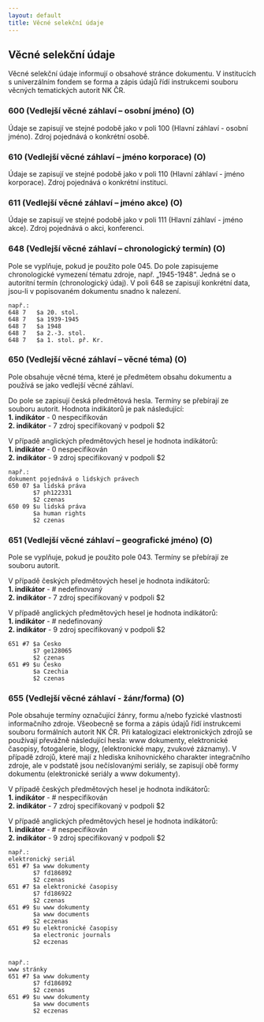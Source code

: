 ```yaml
---
layout: default
title: Věcné selekční údaje
---
```


## Věcné selekční údaje
Věcné selekční údaje informují o obsahové stránce dokumentu. V institucích s univerzálním fondem se forma a zápis údajů řídí instrukcemi souboru věcných tematických autorit NK ČR.

### 600 (Vedlejší věcné záhlaví – osobní jméno) (O)
Údaje se zapisují ve stejné podobě jako v poli 100 (Hlavní záhlaví - osobní jméno). Zdroj pojednává o konkrétní osobě.


### 610 (Vedlejší věcné záhlaví – jméno korporace) (O)
Údaje se zapisují ve stejné podobě jako v poli 110 (Hlavní záhlaví - jméno korporace). Zdroj pojednává o konkrétní instituci.


### 611 (Vedlejší věcné záhlaví – jméno akce) (O)
Údaje se zapisují ve stejné podobě jako v poli 111 (Hlavní záhlaví - jméno akce). Zdroj pojednává o akci, konferenci.


### 648 (Vedlejší věcné záhlaví – chronologický termín) (O)
Pole se vyplňuje, pokud je použito pole 045. Do pole zapisujeme chronologické vymezení tématu zdroje, např. „1945-1948“. Jedná se o autoritní termín (chronologický údaj). V poli 648 se zapisují konkrétní data, jsou-li v popisovaném dokumentu snadno k nalezení.


```
např.:
648 7	$a 20. stol.
648 7	$a 1939-1945
648 7	$a 1948
648 7	$a 2.-3. stol.
648 7	$a 1. stol. př. Kr.
```


### 650 (Vedlejší věcné záhlaví – věcné téma) (O)
Pole obsahuje věcné téma, které je předmětem obsahu dokumentu a používá se jako
vedlejší věcné záhlaví.

Do pole se zapisují česká předmětová hesla. Termíny se přebírají ze souboru autorit. Hodnota indikátorů je pak následující:  
**1. indikátor** - 0 nespecifikován  
**2. indikátor** - 7 zdroj specifikovaný v podpoli $2

V případě anglických předmětových hesel je hodnota indikátorů:  
**1. indikátor** - 0 nespecifikován  
**2. indikátor** - 9 zdroj specifikovaný v podpoli $2


```
např.:
dokument pojednává o lidských právech
650 07 $a lidská práva
       $7 ph122331
       $2 czenas
650 09 $u lidská práva
       $a human rights
       $2 czenas
```


### 651 (Vedlejší věcné záhlaví – geografické jméno) (O)
Pole se vyplňuje, pokud je použito pole 043. Termíny se přebírají ze souboru autorit.

V případě českých předmětových hesel je hodnota indikátorů:  
**1. indikátor** - \#  nedefinovaný  
**2. indikátor** - 7 zdroj specifikovaný v podpoli $2

V případě anglických předmětových hesel je hodnota indikátorů:  
**1. indikátor** - \# nedefinovaný  
**2. indikátor** - 9 zdroj specifikovaný v podpoli $2


```
651 #7 $a Česko
       $7 ge128065
       $2 czenas
651 #9 $u Česko
       $a Czechia
       $2 czenas		
```


### 655 (Vedlejší věcné záhlaví - žánr/forma) (O)
Pole obsahuje termíny označující žánry, formu a/nebo fyzické vlastnosti informačního zdroje.
Všeobecně se forma a zápis údajů řídí instrukcemi souboru formálních autorit NK ČR. Při katalogizaci elektronických zdrojů se používají převážně následující hesla: www dokumenty, elektronické časopisy, fotogalerie, blogy, (elektronické mapy, zvukové záznamy). V případě zdrojů, které mají z hlediska knihovnického charakter integračního zdroje, ale v podstatě jsou nečíslovanými seriály, se zapisují obě formy dokumentu (elektronické seriály a www dokumenty).


V případě českých předmětových hesel je hodnota indikátorů:  
**1. indikátor** - \# nespecifikován  
**2. indikátor** - 7 zdroj specifikovaný v podpoli $2

V případě anglických předmětových hesel je hodnota indikátorů:  
**1. indikátor** - \# nespecifikován    
**2. indikátor** - 9 zdroj specifikovaný v podpoli $2


```
např.:
elektronický seriál
651 #7 $a www dokumenty
       $7 fd186892
       $2 czenas
651 #7 $a elektronické časopisy       
       $7 fd186922
       $2 czenas
651 #9 $u www dokumenty
       $a www documents
       $2 eczenas
651 #9 $u elektronické časopisy       
       $a electronic journals
       $2 eczenas		


např.:
www stránky
651 #7 $a www dokumenty
       $7 fd186892
       $2 czenas
651 #9 $u www dokumenty
       $a www documents
       $2 eczenas
```
